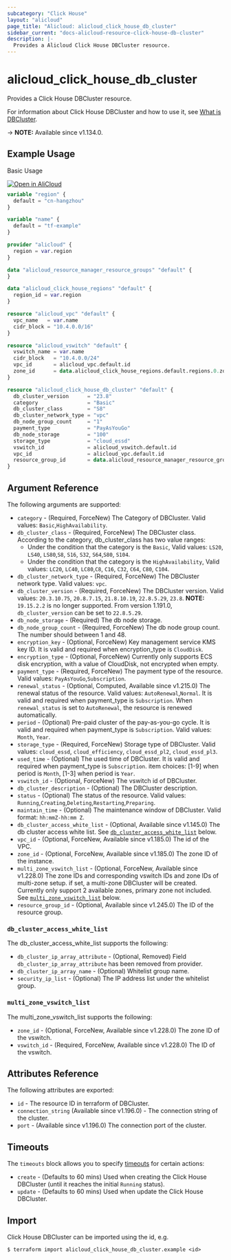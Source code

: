 ```yaml
---
subcategory: "Click House"
layout: "alicloud"
page_title: "Alicloud: alicloud_click_house_db_cluster"
sidebar_current: "docs-alicloud-resource-click-house-db-cluster"
description: |-
  Provides a Alicloud Click House DBCluster resource.
---
```


# alicloud_click_house_db_cluster

Provides a Click House DBCluster resource.

For information about Click House DBCluster and how to use it, see [What is DBCluster](https://www.alibabacloud.com/help/zh/clickhouse/latest/api-clickhouse-2019-11-11-createdbinstance).

-> **NOTE:** Available since v1.134.0.

## Example Usage

Basic Usage

<div style="display: block;margin-bottom: 40px;"><div class="oics-button" style="float: right;position: absolute;margin-bottom: 10px;">
  <a href="https://api.aliyun.com/terraform?resource=alicloud_click_house_db_cluster&exampleId=fc03d477-75fe-de37-2f95-e290c661b3c047f0797a&activeTab=example&spm=docs.r.click_house_db_cluster.0.fc03d47775&intl_lang=EN_US" target="_blank">
    <img alt="Open in AliCloud" src="https://img.alicdn.com/imgextra/i1/O1CN01hjjqXv1uYUlY56FyX_!!6000000006049-55-tps-254-36.svg" style="max-height: 44px; max-width: 100%;">
  </a>
</div></div>

```terraform
variable "region" {
  default = "cn-hangzhou"
}

variable "name" {
  default = "tf-example"
}

provider "alicloud" {
  region = var.region
}

data "alicloud_resource_manager_resource_groups" "default" {
}

data "alicloud_click_house_regions" "default" {
  region_id = var.region
}

resource "alicloud_vpc" "default" {
  vpc_name   = var.name
  cidr_block = "10.4.0.0/16"
}

resource "alicloud_vswitch" "default" {
  vswitch_name = var.name
  cidr_block   = "10.4.0.0/24"
  vpc_id       = alicloud_vpc.default.id
  zone_id      = data.alicloud_click_house_regions.default.regions.0.zone_ids.0.zone_id
}

resource "alicloud_click_house_db_cluster" "default" {
  db_cluster_version      = "23.8"
  category                = "Basic"
  db_cluster_class        = "S8"
  db_cluster_network_type = "vpc"
  db_node_group_count     = "1"
  payment_type            = "PayAsYouGo"
  db_node_storage         = "100"
  storage_type            = "cloud_essd"
  vswitch_id              = alicloud_vswitch.default.id
  vpc_id                  = alicloud_vpc.default.id
  resource_group_id       = data.alicloud_resource_manager_resource_groups.default.groups.0.id
}
```

## Argument Reference

The following arguments are supported:

* `category` - (Required, ForceNew) The Category of DBCluster. Valid values: `Basic`,`HighAvailability`.
* `db_cluster_class` - (Required, ForceNew) The DBCluster class. According to the category, db_cluster_class has two value ranges:
  * Under the condition that the category is the `Basic`, Valid values: `LS20`, `LS40`, `LS80`,`S8`, `S16`, `S32`, `S64`,`S80`, `S104`.
  * Under the condition that the category is the `HighAvailability`, Valid values: `LC20`, `LC40`, `LC80`,`C8`, `C16`, `C32`, `C64`, `C80`, `C104`.
* `db_cluster_network_type` - (Required, ForceNew) The DBCluster network type. Valid values: `vpc`.
* `db_cluster_version` - (Required, ForceNew) The DBCluster version. Valid values: `20.3.10.75`, `20.8.7.15`, `21.8.10.19`, `22.8.5.29`, `23.8`. **NOTE:** `19.15.2.2` is no longer supported. From version 1.191.0, `db_cluster_version` can be set to `22.8.5.29`.
* `db_node_storage` - (Required) The db node storage.
* `db_node_group_count` - (Required, ForceNew) The db node group count. The number should between 1 and 48.
* `encryption_key` - (Optional, ForceNew) Key management service KMS key ID. It is valid and required when encryption_type is `CloudDisk`.
* `encryption_type` - (Optional, ForceNew) Currently only supports ECS disk encryption, with a value of CloudDisk, not encrypted when empty.
* `payment_type` - (Required, ForceNew) The payment type of the resource. Valid values: `PayAsYouGo`,`Subscription`.
* `renewal_status` - (Optional, Computed, Available since v1.215.0) The renewal status of the resource. Valid values: `AutoRenewal`,`Normal`. It is valid and required when payment_type is `Subscription`. When `renewal_status` is set to `AutoRenewal`, the resource is renewed automatically.
* `period` - (Optional) Pre-paid cluster of the pay-as-you-go cycle. It is valid and required when payment_type is `Subscription`. Valid values: `Month`, `Year`.
* `storage_type` - (Required, ForceNew) Storage type of DBCluster. Valid values: `cloud_essd`, `cloud_efficiency`, `cloud_essd_pl2`, `cloud_essd_pl3`.
* `used_time` - (Optional) The used time of DBCluster. It is valid and required when payment_type is `Subscription`. item choices: [1-9] when period is `Month`, [1-3] when period is `Year`.
* `vswitch_id` - (Optional, ForceNew) The vswitch id of DBCluster.
* `db_cluster_description` - (Optional) The DBCluster description.
* `status` - (Optional) The status of the resource. Valid values: `Running`,`Creating`,`Deleting`,`Restarting`,`Preparing`.
* `maintain_time` - (Optional) The maintenance window of DBCluster. Valid format: `hh:mmZ-hh:mm Z`.
* `db_cluster_access_white_list` - (Optional, Available since v1.145.0) The db cluster access white list. See [`db_cluster_access_white_list`](#db_cluster_access_white_list) below.
* `vpc_id` - (Optional, ForceNew, Available since v1.185.0) The id of the VPC.
* `zone_id` - (Optional, ForceNew, Available since v1.185.0) The zone ID of the instance.
* `multi_zone_vswitch_list` - (Optional, ForceNew, Available since v1.228.0) The zone IDs and 
corresponding vswitch IDs and zone IDs of multi-zone setup. if set, a multi-zone DBCluster will be created. Currently only support 2 available zones, primary zone not included. See [`multi_zone_vswitch_list`](#multi_zone_vswitch_list) below.
* `resource_group_id` - (Optional, Available since v1.245.0) The ID of the resource group.

### `db_cluster_access_white_list`

The db_cluster_access_white_list supports the following:

* `db_cluster_ip_array_attribute` - (Optional, Removed) Field `db_cluster_ip_array_attribute` has been removed from provider.
* `db_cluster_ip_array_name` - (Optional) Whitelist group name.
* `security_ip_list` - (Optional) The IP address list under the whitelist group.

### `multi_zone_vswitch_list`

The multi_zone_vswitch_list supports the following:
* `zone_id` - (Optional, ForceNew, Available since v1.228.0) The zone ID of the vswitch.
* `vswitch_id` - (Required, ForceNew, Available since v1.228.0) The ID of the vswitch.


## Attributes Reference

The following attributes are exported:

* `id` - The resource ID in terraform of DBCluster.
* `connection_string` (Available since v1.196.0) - The connection string of the cluster.
* `port` - (Available since v1.196.0) The connection port of the cluster.

## Timeouts

The `timeouts` block allows you to specify [timeouts](https://www.terraform.io/docs/configuration-0-11/resources.html#timeouts) for certain actions:

* `create` - (Defaults to 60 mins) Used when creating the Click House DBCluster (until it reaches the initial `Running` status).
* `update` - (Defaults to 60 mins) Used when update the Click House DBCluster.

## Import

Click House DBCluster can be imported using the id, e.g.

```shell
$ terraform import alicloud_click_house_db_cluster.example <id>
```